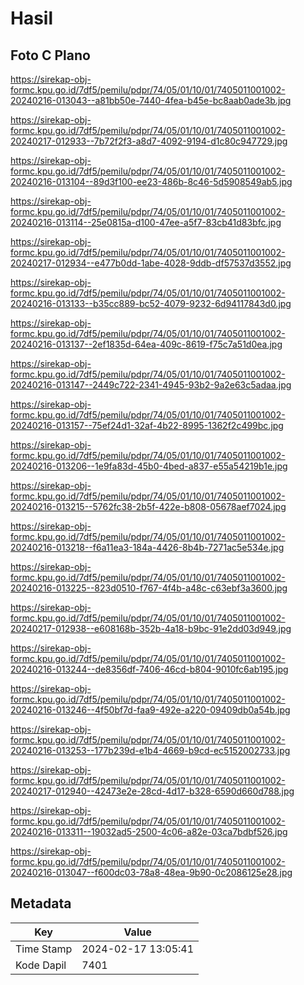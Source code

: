 # Hasil

## Foto C Plano

https://sirekap-obj-formc.kpu.go.id/7df5/pemilu/pdpr/74/05/01/10/01/7405011001002-20240216-013043--a81bb50e-7440-4fea-b45e-bc8aab0ade3b.jpg

https://sirekap-obj-formc.kpu.go.id/7df5/pemilu/pdpr/74/05/01/10/01/7405011001002-20240217-012933--7b72f2f3-a8d7-4092-9194-d1c80c947729.jpg

https://sirekap-obj-formc.kpu.go.id/7df5/pemilu/pdpr/74/05/01/10/01/7405011001002-20240216-013104--89d3f100-ee23-486b-8c46-5d5908549ab5.jpg

https://sirekap-obj-formc.kpu.go.id/7df5/pemilu/pdpr/74/05/01/10/01/7405011001002-20240216-013114--25e0815a-d100-47ee-a5f7-83cb41d83bfc.jpg

https://sirekap-obj-formc.kpu.go.id/7df5/pemilu/pdpr/74/05/01/10/01/7405011001002-20240217-012934--e477b0dd-1abe-4028-9ddb-df57537d3552.jpg

https://sirekap-obj-formc.kpu.go.id/7df5/pemilu/pdpr/74/05/01/10/01/7405011001002-20240216-013133--b35cc889-bc52-4079-9232-6d94117843d0.jpg

https://sirekap-obj-formc.kpu.go.id/7df5/pemilu/pdpr/74/05/01/10/01/7405011001002-20240216-013137--2ef1835d-64ea-409c-8619-f75c7a51d0ea.jpg

https://sirekap-obj-formc.kpu.go.id/7df5/pemilu/pdpr/74/05/01/10/01/7405011001002-20240216-013147--2449c722-2341-4945-93b2-9a2e63c5adaa.jpg

https://sirekap-obj-formc.kpu.go.id/7df5/pemilu/pdpr/74/05/01/10/01/7405011001002-20240216-013157--75ef24d1-32af-4b22-8995-1362f2c499bc.jpg

https://sirekap-obj-formc.kpu.go.id/7df5/pemilu/pdpr/74/05/01/10/01/7405011001002-20240216-013206--1e9fa83d-45b0-4bed-a837-e55a54219b1e.jpg

https://sirekap-obj-formc.kpu.go.id/7df5/pemilu/pdpr/74/05/01/10/01/7405011001002-20240216-013215--5762fc38-2b5f-422e-b808-05678aef7024.jpg

https://sirekap-obj-formc.kpu.go.id/7df5/pemilu/pdpr/74/05/01/10/01/7405011001002-20240216-013218--f6a11ea3-184a-4426-8b4b-7271ac5e534e.jpg

https://sirekap-obj-formc.kpu.go.id/7df5/pemilu/pdpr/74/05/01/10/01/7405011001002-20240216-013225--823d0510-f767-4f4b-a48c-c63ebf3a3600.jpg

https://sirekap-obj-formc.kpu.go.id/7df5/pemilu/pdpr/74/05/01/10/01/7405011001002-20240217-012938--e608168b-352b-4a18-b9bc-91e2dd03d949.jpg

https://sirekap-obj-formc.kpu.go.id/7df5/pemilu/pdpr/74/05/01/10/01/7405011001002-20240216-013244--de8356df-7406-46cd-b804-9010fc6ab195.jpg

https://sirekap-obj-formc.kpu.go.id/7df5/pemilu/pdpr/74/05/01/10/01/7405011001002-20240216-013246--4f50bf7d-faa9-492e-a220-09409db0a54b.jpg

https://sirekap-obj-formc.kpu.go.id/7df5/pemilu/pdpr/74/05/01/10/01/7405011001002-20240216-013253--177b239d-e1b4-4669-b9cd-ec5152002733.jpg

https://sirekap-obj-formc.kpu.go.id/7df5/pemilu/pdpr/74/05/01/10/01/7405011001002-20240217-012940--42473e2e-28cd-4d17-b328-6590d660d788.jpg

https://sirekap-obj-formc.kpu.go.id/7df5/pemilu/pdpr/74/05/01/10/01/7405011001002-20240216-013311--19032ad5-2500-4c06-a82e-03ca7bdbf526.jpg

https://sirekap-obj-formc.kpu.go.id/7df5/pemilu/pdpr/74/05/01/10/01/7405011001002-20240216-013047--f600dc03-78a8-48ea-9b90-0c2086125e28.jpg


## Metadata

| Key        | Value               |
| ---------- | ------------------- |
| Time Stamp | 2024-02-17 13:05:41 |
| Kode Dapil | 7401                |



